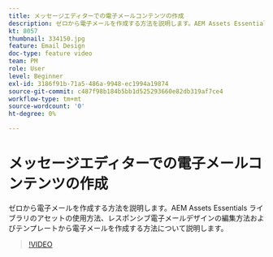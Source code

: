 ```yaml
---
title: メッセージエディターでの電子メールコンテンツの作成
description: ゼロから電子メールを作成する方法を説明します。AEM Assets Essentials ライブラリのアセットの使用方法、レスポンシブメールデザインの編集方法、テンプレートからのメールの作成方法について、Journey Optimizer サポートビデオで説明します。
kt: 8057
thumbnail: 334150.jpg
feature: Email Design
doc-type: feature video
team: PM
role: User
level: Beginner
exl-id: 3186f91b-71a5-486a-9948-ec1994a19874
source-git-commit: c487f98b184b5bb1d525293660e82db319af7ce4
workflow-type: tm+mt
source-wordcount: '0'
ht-degree: 0%

---
```


# メッセージエディターでの電子メールコンテンツの作成

ゼロから電子メールを作成する方法を説明します。AEM Assets Essentials ライブラリのアセットの使用方法、レスポンシブ電子メールデザインの編集方法およびテンプレートから電子メールを作成する方法について説明します。

>[!VIDEO](https://video.tv.adobe.com/v/334150?quality=12)
